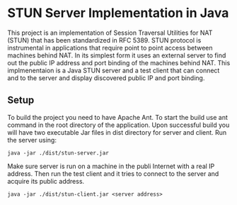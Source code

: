 STUN Server Implementation in Java
==================================

This project is an implementation of Session Traversal Utilities for NAT (STUN) that has been standardized in RFC 5389. STUN protocol is instrumental in applications that require point to point access between machines behind NAT. In its simplest form it uses an external server to find out the public IP address and port binding of the machines behind NAT. This implmenentaion is a Java STUN server and a test client that can connect and to the server and display discovered public IP and port binding.

Setup
-----
To build the project you need to have Apache Ant. To start the build use ant command in the root directory of the application. Upon successful build you will have two executable Jar files in dist directory for server and client. Run the server using:

	java -jar ./dist/stun-server.jar

Make sure server is run on a machine in the publi Internet with a real IP address. Then run the test client and it tries to connect to the server and acquire its public address.
	
	java -jar ./dist/stun-client.jar <server address>

